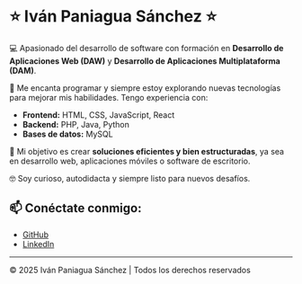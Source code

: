 # ⭐ Iván Paniagua Sánchez ⭐



💻 Apasionado del desarrollo de software con formación en **Desarrollo de Aplicaciones Web (DAW)** y **Desarrollo de Aplicaciones Multiplataforma (DAM)**.

🚀 Me encanta programar y siempre estoy explorando nuevas tecnologías para mejorar mis habilidades. Tengo experiencia con:

- **Frontend:** HTML, CSS, JavaScript, React  
- **Backend:** PHP, Java, Python  
- **Bases de datos:** MySQL  

🎯 Mi objetivo es crear **soluciones eficientes y bien estructuradas**, ya sea en desarrollo web, aplicaciones móviles o software de escritorio.  

🤓 Soy curioso, autodidacta y siempre listo para nuevos desafíos.

## 📫 Conéctate conmigo:

- [GitHub](https://github.com/Ivanfuenla18)  
- [LinkedIn](https://www.linkedin.com/in/iván-paniagua-194314205/)  

---

© 2025 Iván Paniagua Sánchez | Todos los derechos reservados
